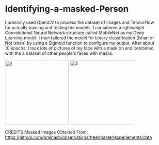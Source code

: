 # Identifying-a-masked-Person
 I primarily used OpenCV to process the dataset of images and TensorFlow for actually training and testing the models. I considered a lightweight Convolutional Neural Network structure called MobileNet as my Deep Learning model. I then tailored the model for binary classification (Ishan or Not Ishan) by using a Sigmoid function to configure my output. After about 10 epochs. I took lots of pictures of my face with a mask on and combined with the a dataset of other people's faces with masks.
 
 
<img width="210" alt="1" src="https://user-images.githubusercontent.com/65892146/120164882-a77e2d80-c218-11eb-9517-726d350376a1.PNG">



<img width="212" alt="2" src="https://user-images.githubusercontent.com/65892146/120164924-b1a02c00-c218-11eb-8e15-c0702ef1a03d.PNG">



CREDITS
Masked Images Obtained From: https://github.com/prajnasb/observations/tree/master/experiements/data

